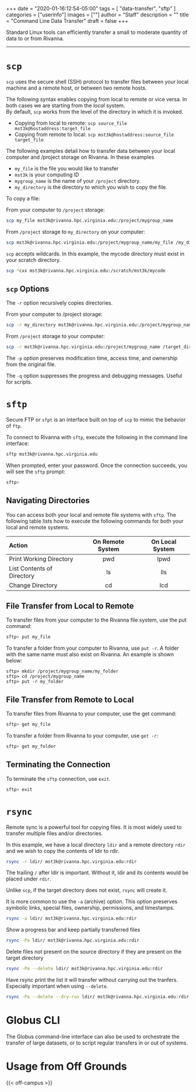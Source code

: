 +++
date = "2020-01-16:12:54-05:00"
tags = [
        "data-transfer",
        "sftp"
        ]
categories = ["userinfo"]
images = [""]
author = "Staff"
description = ""
title = "Command Line Data Transfer"
draft = false
+++

<p class="lead">Standard Linux tools can efficiently transfer a small to moderate quantity of data to or from Rivanna.</p>

- - -

# `scp`

`scp` uses the secure shell (SSH) protocol to transfer files between your local machine and a remote host, or between two remote hosts.

The following syntax enables copying from local to remote or vice versa. In both cases we are starting from the _local_ system.  
By default, `scp` works from the level of the directory in which it is invoked.

- Copying from local to remote: `scp source_file mst3k@hostaddress:target_file`
- Copying from remote to local: `scp mst3k@hostaddress:source_file target_file`

The following examples detail how to transfer data between your local computer and /project storage on Rivanna. In these examples

- `my_file` is the file you would like to transfer
- `mst3k` is your computing ID
- `mygroup_name` is the name of your `/project` directory.
- `my_directory` is the directory to which you wish to copy the file.

To copy a file:

From your computer to `/project` storage:

```bash
scp my_file mst3k@rivanna.hpc.virginia.edu:/project/mygroup_name
```

From `/project` storage to `my_directory` on your computer:

```bash
scp mst3k@rivanna.hpc.virginia.edu:/project/mygroup_name/my_file /my_directory
```

`scp` accepts wildcards.  In this example, the mycode directory must exist in your scratch directory.

```bash
scp *cxx mst3k@rivanna.hpc.virginia.edu:/scratch/mst3k/mycode
```

## `scp` Options

The `-r` option recursively copies directories.

From your computer to /project storage:

```bash
scp -r my_directory mst3k@rivanna.hpc.virginia.edu:/project/mygroup_name
```

From `/project` storage to your computer:

```bash
scp -r mst3k@rivanna.hpc.virginia.edu:/project/mygroup_name /target_directory
```

The `-p` option preserves modification time, access time, and ownership from the original file.

The `-q` option suppresses the progress and debugging messages. Useful for scripts.

# `sftp`

Secure FTP or `sfpt` is an interface built on top of `scp` to mimic the behavior of `ftp`.

To connect to Rivanna with `sftp`, execute the following in the command line interface:

```bash
sftp mst3k@rivanna.hpc.virginia.edu
```

When prompted, enter your password. Once the connection succeeds, you will see the `sftp` prompt:

```bash
sftp>
```

## Navigating Directories

You can access both your local and remote file systems with `sftp`. The following table lists how to execute the following commands for both your local and remote systems.

| Action                    |On Remote System  | On Local System |
| :-------                  |:----------:      |   :-----:       |
|Print Working Directory    |    pwd           |     lpwd        |
|List Contents of Directory |    ls            |     lls         |
|Change Directory           |    cd            |     lcd         |

## File Transfer from Local to Remote

To transfer files from your computer to the Rivanna file system, use the put command:

```bash
sftp> put my_file
```

To transfer a folder from your computer to Rivanna, use `put -r`. A folder with the same name must also exist on Rivanna. An example is shown below:

```
sftp> mkdir /project/mygroup_name/my_folder
sftp> cd /project/mygroup_name
sftp> put -r my_folder
```

## File Transfer from Remote to Local

To transfer files from Rivanna to your computer, use the get command:

```bash
sftp> get my_file
```

To transfer a folder from Rivanna to your computer, use `get -r`:

```bash
sftp> get my_folder
```

## Terminating the Connection

To terminate the `sftp` connection, use `exit`.

```bash
sftp> exit
```

# `rsync`

Remote sync is a powerful tool for copying files.  It is most widely used to transfer multiple files and/or directories.

In this example, we have a local directory `ldir` and a remote directory `rdir` and we wish to copy the contents of ldir to rdir. 

```bash
rsync -r ldir/ mst3k@rivanna.hpc.virginia.edu:rdir
```

The trailing `/` after ldir is important.  Without it, ldir and its contents would be placed under `rdir`.

Unlike `scp`, if the target directory does not exist, `rsync` will create it.  

It is more common to use the `-a` (archive) option.  This option preserves symbolic links, special files, ownership, permissions, and timestamps.

```bash
rsync -a ldir/ mst3k@rivanna.hpc.virginia.edu:rdir
```

Show a progress bar and keep partially transferred files

```bash
rsync -Pa ldir/ mst3k@rivanna.hpc.virginia.edu:rdir
```

Delete files not present on the source directory if they are present on the target directory

```bash
rsync -Pa --delete ldir/ mst3k@rivanna.hpc.virginia.edu:rdir
```

Have rsync print the list it will transfer without carrying out the tranfers.  Especially important when using `--delete`.

```bash
rsync -Pa --delete --dry-run ldir/ mst3k@rivanna.hpc.virginia.edu:rdir
```

# Globus CLI

The Globus command-line interface can also be used to orchestrate the transfer of large datasets, or to script regular transfers in or out of systems.

# Usage from Off Grounds

{{< off-campus >}}


